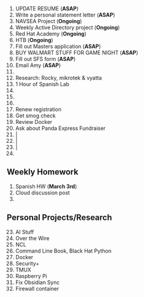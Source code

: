 
1.  UPDATE RESUME (**ASAP**)
2.  Write a personal statement letter (**ASAP**)
3.  NAVSEA Project (**Ongoing**)
4.  Weekly Active Directory project (**Ongoing**)
5.  Red Hat Academy (**Ongoing**)
6.  HTB (**Ongoing**)
7.  Fill out Masters application (**ASAP**)
8.  BUY WALMART STUFF FOR GAME NIGHT (**ASAP**)
9.  Fill out SFS form (**ASAP**)
10. Email Amy (**ASAP**)
11. 
12. Research: Rocky, mikrotek & vyatta
13. 1 Hour of Spanish Lab 
14. 
15. 
16. 
17. Renew registration
18. Get smog check
19. Review Docker
20. Ask about Panda Express Fundraiser 
21. |
22. |
23. |
24. 

## Weekly Homework
1. Spanish HW (**March 3rd**)
2. Cloud discussion post
3. 

## Personal Projects/Research
23.  AI Stuff
24. Over the Wire
25. NCL
26. Command Line Book, Black Hat Python
27. Docker
28. Security+ 
29. TMUX
30. Raspberry Pi
31. Fix Obsidian Sync
32. Firewall container
